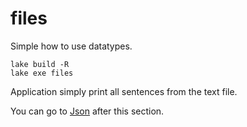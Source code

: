 # files

Simple how to use datatypes.

```
lake build -R
lake exe files
```

Application simply print all sentences from the text file.

You can go to [Json](../json/README.md) after this section.